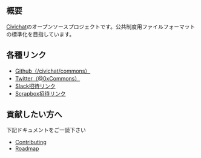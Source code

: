 ## 概要
[Civichat](https://civichat.jp)のオープンソースプロジェクトです。公共制度用ファイルフォーマットの標準化を目指しています。

## 各種リンク
- [Github（/civichat/commons）](https://github.com/Civichat/Commons)
- [Twitter（@0xCommons）](https://twitter.com/0xCommons)
- [Slack招待リンク](https://join.slack.com/t/civichat-commons/shared_invite/zt-15pmzj9pw-d9yKWbHgjEdJKc8ns910uA)
- [Scrapbox招待リンク](https://scrapbox.io/projects/Civichat-Commons/invitations/e9dc09a8c1bc326d522c0d1c375dfac1)

## 貢献したい方へ
下記ドキュメントをご一読下さい
- [Contributing](https://scrapbox.io/Civichat-Commons/Contributing)
- [Roadmap](https://scrapbox.io/Civichat-Commons/Roadmap)
